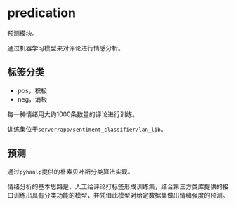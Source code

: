 # predication

预测模块。

通过机器学习模型来对评论进行情感分析。

## 标签分类

- pos，积极
- neg，消极

每一种情绪用大约1000条数量的评论进行训练。

训练集位于`server/app/sentiment_classifier/lan_lib`。

## 预测

通过`pyhanlp`提供的朴素贝叶斯分类算法实现。

情绪分析的基本思路是，人工给评论打标签形成训练集，结合第三方类库提供的接口训练出具有分类功能的模型，并凭借此模型对给定数据集做出情绪强度的预测。

